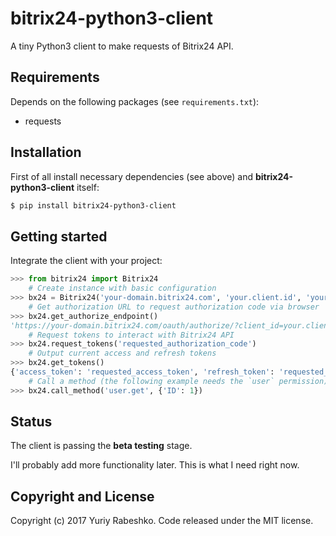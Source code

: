 # bitrix24-python3-client
A tiny Python3 client to make requests of Bitrix24 API.

## Requirements
Depends on the following packages (see `requirements.txt`):
- requests

## Installation
First of all install necessary dependencies (see above) and **bitrix24-python3-client** itself:

```bash
$ pip install bitrix24-python3-client
```

## Getting started

Integrate the client with your project:

```python
>>> from bitrix24 import Bitrix24
    # Create instance with basic configuration
>>> bx24 = Bitrix24('your-domain.bitrix24.com', 'your.client.id', 'your_client_secret')
    # Get authorization URL to request authorization code via browser
>>> bx24.get_authorize_endpoint()
'https://your-domain.bitrix24.com/oauth/authorize/?client_id=your.client.id&response_type=code'
    # Request tokens to interact with Bitrix24 API
>>> bx24.request_tokens('requested_authorization_code')
    # Output current access and refresh tokens
>>> bx24.get_tokens()
{'access_token': 'requested_access_token', 'refresh_token': 'requested_refresh_token'}
    # Call a method (the following example needs the `user` permission)
>>> bx24.call_method('user.get', {'ID': 1})
```

## Status
The client is passing the **beta testing** stage.

I'll probably add more functionality later. This is what I need right now.

## Copyright and License
Copyright (c) 2017 Yuriy Rabeshko. Code released under the MIT license.
